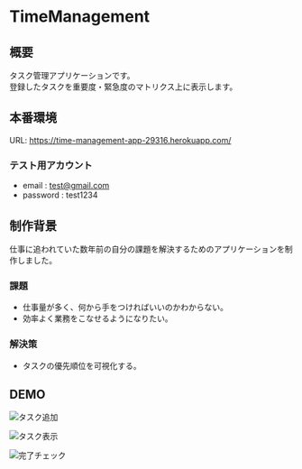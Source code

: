# TimeManagement

## 概要
タスク管理アプリケーションです。<br>
登録したタスクを重要度・緊急度のマトリクス上に表示します。

## 本番環境
URL: https://time-management-app-29316.herokuapp.com/<br>
### テスト用アカウント
- email : test@gmail.com<br>
- password : test1234<br>

## 制作背景
仕事に追われていた数年前の自分の課題を解決するためのアプリケーションを制作しました。
### 課題
- 仕事量が多く、何から手をつければいいのかわからない。
- 効率よく業務をこなせるようになりたい。
### 解決策
- タスクの優先順位を可視化する。

## DEMO
![タスク追加]('../images_for_readme/create.png')

![タスク表示]('../images_for_readme/index.png')

![完了チェック]('../images_for_readme/check.png')